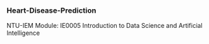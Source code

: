 ### Heart-Disease-Prediction

NTU-IEM Module: IE0005 Introduction to Data Science and Artificial Intelligence
